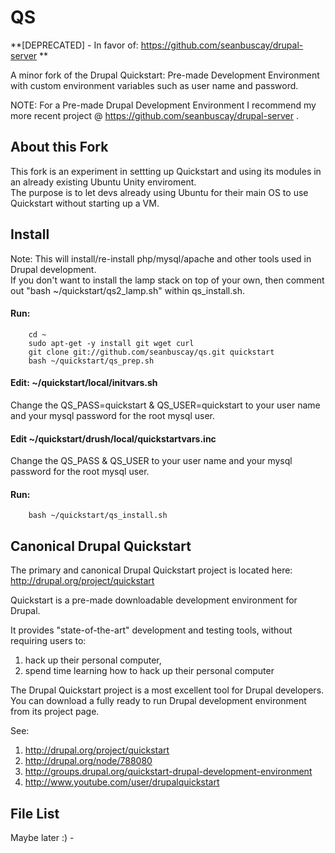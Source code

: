 # QS

**[DEPRECATED] - In favor of: https://github.com/seanbuscay/drupal-server **

A minor fork of the Drupal Quickstart: Pre-made Development Environment with custom environment variables such as user name and password.

NOTE: For a Pre-made Drupal Development Environment I recommend my more recent project @ https://github.com/seanbuscay/drupal-server .

## About this Fork

This fork is an experiment in settting up Quickstart and using its modules in an already existing Ubuntu Unity enviroment.  
The purpose is to let devs already using Ubuntu for their main OS to use Quickstart without starting up a VM.

## Install

Note: This will install/re-install php/mysql/apache and other tools used in Drupal development.  
If you don't want to install the lamp stack on top of your own, then comment out "bash ~/quickstart/qs2_lamp.sh" within qs_install.sh.

#### Run:

        cd ~
        sudo apt-get -y install git wget curl
        git clone git://github.com/seanbuscay/qs.git quickstart
        bash ~/quickstart/qs_prep.sh
        
#### Edit: ~/quickstart/local/initvars.sh  

Change the QS_PASS=quickstart & QS_USER=quickstart to your user name and your mysql password for the root mysql user.

#### Edit ~/quickstart/drush/local/quickstartvars.inc

Change the QS_PASS & QS_USER to your user name and your mysql password for the root mysql user.

#### Run:
        
        bash ~/quickstart/qs_install.sh


## Canonical Drupal Quickstart

The primary and canonical Drupal Quickstart project is located here: http://drupal.org/project/quickstart

Quickstart is a pre-made downloadable development environment for Drupal.

It provides "state-of-the-art" development and testing tools, without requiring users to:

1. hack up their personal computer,
2. spend time learning how to hack up their personal computer

The Drupal Quickstart project is a most excellent tool for Drupal developers.  
You can download a fully ready to run Drupal development environment from its project page.

See:

1. http://drupal.org/project/quickstart
2. http://drupal.org/node/788080
3. http://groups.drupal.org/quickstart-drupal-development-environment
4. http://www.youtube.com/user/drupalquickstart

## File List

Maybe later :) -
